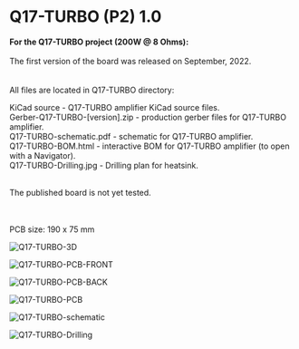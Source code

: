 # Q17-TURBO (P2) 1.0</b><br>

<b>For the Q17-TURBO project (200W @ 8 Ohms):</b><br>
<br>
The first version of the board was released on September, 2022.<br>
<br>
<br>
All files are located in Q17-TURBO directory:<br>

KiCad source - Q17-TURBO amplifier KiCad source files.<br>
Gerber-Q17-TURBO-[version].zip - production gerber files for Q17-TURBO amplifier.<br>
Q17-TURBO-schematic.pdf - schematic for Q17-TURBO amplifier.<br>
Q17-TURBO-BOM.html - interactive BOM for Q17-TURBO amplifier (to open with a Navigator).<br>
Q17-TURBO-Drilling.jpg - Drilling plan for heatsink.<br>

<br>
The published board is not yet tested.<br>
<br>
<br>

PCB size: 190 x 75 mm

![Q17-TURBO-3D](https://user-images.githubusercontent.com/12907102/189484834-df76639c-3b09-4de9-9dc3-2148bc097441.jpg)

![Q17-TURBO-PCB-FRONT](https://user-images.githubusercontent.com/12907102/189484826-ce222a3c-b296-46e7-846d-06bffc0bb60f.jpg)

![Q17-TURBO-PCB-BACK](https://user-images.githubusercontent.com/12907102/189484820-102aae3f-5f28-4afa-a308-acaff8995424.jpg)

![Q17-TURBO-PCB](https://user-images.githubusercontent.com/12907102/189484830-c52f86fb-47ed-4902-bb64-b61d70af72cc.jpg)

![Q17-TURBO-schematic](https://user-images.githubusercontent.com/12907102/189484897-0d310bfb-f745-413c-a14e-165e11557dd8.jpg)

![Q17-TURBO-Drilling](https://user-images.githubusercontent.com/12907102/189502105-5ec9c69b-9ec3-4be0-9fd5-4ae6133d3521.jpg)
